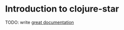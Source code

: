 # Introduction to clojure-star

TODO: write [great documentation](http://jacobian.org/writing/what-to-write/)
